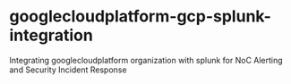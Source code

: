 # googlecloudplatform-gcp-splunk-integration
Integrating googlecloudplatform organization with splunk for NoC Alerting and Security Incident Response
